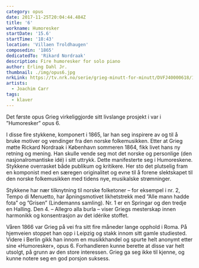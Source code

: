 ```yaml
---
category: opus
date: 2017-11-25T20:04:44.484Z
title: '6'
workname: Humoresker
startDate: '15.6'
startTime: '18:43'
location: 'Villaen Troldhaugen'
composedin: '1865'
dedicatedTo: 'Rikard Nordraak'
description: Fire humoresker for solo piano
author: Erling Dahl Jr.
thumbnail: ./img/opus6.jpg
nrkLink: https://tv.nrk.no/serie/grieg-minutt-for-minutt/DVFJ40000618/15-06-2018
artists:
  - Joachim Carr
tags:
  - klaver
---
```

Det første opus Grieg virkeliggjorde sitt livslange prosjekt i var i ”Humoresker” opus 6.

I disse fire stykkene, komponert i 1865, lar han seg inspirere av og til å bruke motiver og vendinger fra den norske folkemusikken. Etter at Grieg møtte Rickard Nordraak i København sommeren 1864, fikk livet hans ny retning og mening. Han skulle vende seg mot det norske og personlige (den nasjonalromantiske idé) i sitt uttrykk. Dette manifesterte seg i Humoreskene. Stykkene overrasket både publikum og kritikere. Her sto det plutselig fram en komponist med en særegen originalitet og evne til å forene slektskapet til den norske folkemusikken med tidens nye, musikalske strømninger.

Stykkene har nær tilknytning til norske folketoner – for eksempel i nr. 2, Tempo di Menuetto, har åpningsmotivet likhetstrekk med ”Alle mann hadde fota” og ”Grisen” (Lindemanns samling). Nr. 1 er en Springar og den tredje en Halling. Den 4. – Allegro alla burla – viser Griegs mesterskap innen harmonikk og konsentrasjon av det idérike stoffet.

Våren 1866 var Grieg på vei fra sitt fire måneder lange opphold i Roma. På hjemveien stoppet han opp i Leipzig og stakk innom sitt gamle studiested. Videre i Berlin gikk han innom en musikkhandel og spurte helt anonymt etter sine «Humoresker», opus 6. Forhandleren kunne berette at disse var helt utsolgt, på grunn av den store interessen. Grieg ga seg ikke til kjenne, og kunne notere seg en god porsjon suksess.  

